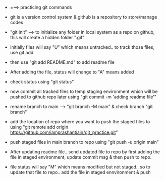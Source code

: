 - ===> practicing git commands

- git is a version control system & github is a repository to store/manage codes
- "git init" --> to initialize any folder in local system as a repo on github, this will create a hidden folder ".git"
- initially files will say "U" which means untracked.. to track those files, use git add
- then use "git add README.md" to add readme file
- After adding the file, status will change to "A" means added
- check status using "git status"
- now commit all tracked files to temp staging environment which will be pushed to github repo later using "git commit -m 'adding readme file'"
- rename branch to main --> "git branch -M main" & check branch "git branch"
- add the location of repo where you want to push the staged files to using "git remote add origin https://github.com/iamprashantjain/git_practice.git"
- push staged files in main branch to repo using "git push -u origin main"
- After updating readme file.. send updated file to repo by first adding the file in staged environment, update commit msg & then push to repo.
- file status will say "M" which means modified but not staged.. so to update that file to repo.. add the file in staged ennvironment & push
